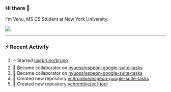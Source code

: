 ### Hi there 👋

I'm Venu, MS CS Student at New York University.


![](https://komarev.com/ghpvc/?username=vchrombie&label=👀)

---

### :zap: Recent Activity

<!--RECENT_ACTIVITY:start-->
1. ⭐ Starred [usebruno/bruno](https://github.com/usebruno/bruno)
2. 🤝 Became collaborator on [nyuoss/espeon-google-suite-tasks](https://github.com/nyuoss/espeon-google-suite-tasks)
3. 🤝 Became collaborator on [nyuoss/espeon-google-suite-tasks](https://github.com/nyuoss/espeon-google-suite-tasks)
4. 📔 Created new repository [vchrombie/espeon-google-suite-tasks](https://github.com/vchrombie/espeon-google-suite-tasks)
5. 📔 Created new repository [vchrombie/ecl-tool](https://github.com/vchrombie/ecl-tool)
<!--RECENT_ACTIVITY:end-->

<!--
**vchrombie/vchrombie** is a ✨ _special_ ✨ repository because its `README.md` (this file) appears on your GitHub profile.

Here are some ideas to get you started:

- 🔭 I’m currently working on ...
- 🌱 I’m currently learning ...
- 👯 I’m looking to collaborate on ...
- 🤔 I’m looking for help with ...
- 💬 Ask me about ...
- 📫 How to reach me: ...
- 😄 Pronouns: ...
- ⚡ Fun fact: ...
-->
